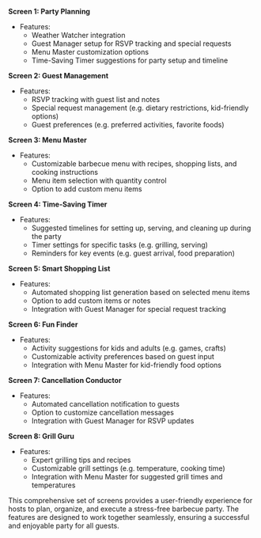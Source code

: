 **Screen 1: Party Planning**

* Features:
	+ Weather Watcher integration
	+ Guest Manager setup for RSVP tracking and special requests
	+ Menu Master customization options
	+ Time-Saving Timer suggestions for party setup and timeline

**Screen 2: Guest Management**

* Features:
	+ RSVP tracking with guest list and notes
	+ Special request management (e.g. dietary restrictions, kid-friendly options)
	+ Guest preferences (e.g. preferred activities, favorite foods)

**Screen 3: Menu Master**

* Features:
	+ Customizable barbecue menu with recipes, shopping lists, and cooking instructions
	+ Menu item selection with quantity control
	+ Option to add custom menu items

**Screen 4: Time-Saving Timer**

* Features:
	+ Suggested timelines for setting up, serving, and cleaning up during the party
	+ Timer settings for specific tasks (e.g. grilling, serving)
	+ Reminders for key events (e.g. guest arrival, food preparation)

**Screen 5: Smart Shopping List**

* Features:
	+ Automated shopping list generation based on selected menu items
	+ Option to add custom items or notes
	+ Integration with Guest Manager for special request tracking

**Screen 6: Fun Finder**

* Features:
	+ Activity suggestions for kids and adults (e.g. games, crafts)
	+ Customizable activity preferences based on guest input
	+ Integration with Menu Master for kid-friendly food options

**Screen 7: Cancellation Conductor**

* Features:
	+ Automated cancellation notification to guests
	+ Option to customize cancellation messages
	+ Integration with Guest Manager for RSVP updates

**Screen 8: Grill Guru**

* Features:
	+ Expert grilling tips and recipes
	+ Customizable grill settings (e.g. temperature, cooking time)
	+ Integration with Menu Master for suggested grill times and temperatures

This comprehensive set of screens provides a user-friendly experience for hosts to plan, organize, and execute a stress-free barbecue party. The features are designed to work together seamlessly, ensuring a successful and enjoyable party for all guests.